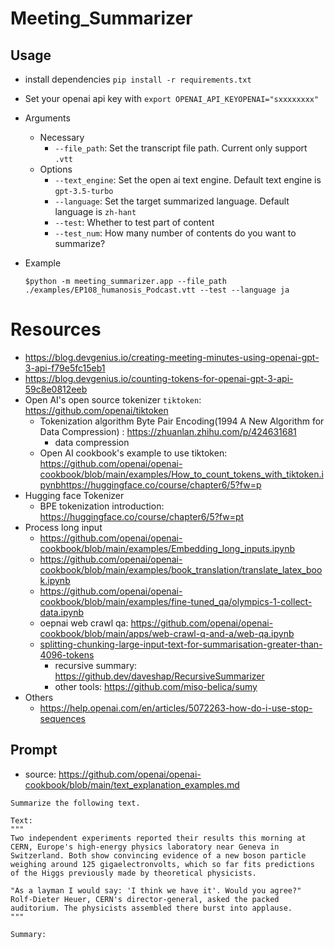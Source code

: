 # Meeting_Summarizer

## Usage

- install dependencies `pip install -r requirements.txt`
- Set your openai api key with `export OPENAI_API_KEYOPENAI="sxxxxxxxx"`
- Arguments

  - Necessary
    - `--file_path`: Set the transcript file path. Current only support `.vtt` 
  - Options
    - `--text_engine`: Set the open ai text engine. Default text engine is `gpt-3.5-turbo`
    - `--language`: Set the target summarized language. Default language is `zh-hant`
    - `--test`: Whether to test part of content
    - `--test_num`: How many number of contents do you want to summarize?
- Example

  ```
  $python -m meeting_summarizer.app --file_path ./examples/EP108_humanosis_Podcast.vtt --test --language ja
  ```

# Resources

- https://blog.devgenius.io/creating-meeting-minutes-using-openai-gpt-3-api-f79e5fc15eb1
- https://blog.devgenius.io/counting-tokens-for-openai-gpt-3-api-59c8e0812eeb
- Open AI's open source tokenizer `tiktoken`: https://github.com/openai/tiktoken
  - Tokenization algorithm Byte Pair Encoding(1994 A New Algorithm for Data Compression) : https://zhuanlan.zhihu.com/p/424631681
    - data compression
  - Open AI cookbook's example to use tiktoken: https://github.com/openai/openai-cookbook/blob/main/examples/How_to_count_tokens_with_tiktoken.ipynbhttps://huggingface.co/course/chapter6/5?fw=p
- Hugging face Tokenizer
  - BPE tokenization introduction: https://huggingface.co/course/chapter6/5?fw=pt
- Process long input
  - https://github.com/openai/openai-cookbook/blob/main/examples/Embedding_long_inputs.ipynb
  - https://github.com/openai/openai-cookbook/blob/main/examples/book_translation/translate_latex_book.ipynb
  - https://github.com/openai/openai-cookbook/blob/main/examples/fine-tuned_qa/olympics-1-collect-data.ipynb
  - oepnai web crawl qa: https://github.com/openai/openai-cookbook/blob/main/apps/web-crawl-q-and-a/web-qa.ipynb
  - [splitting-chunking-large-input-text-for-summarisation-greater-than-4096-tokens](https://community.openai.com/t/splitting-chunking-large-input-text-for-summarisation-greater-than-4096-tokens/18494/14)
    - recursive summary: https://github.dev/daveshap/RecursiveSummarizer
    - other tools: https://github.com/miso-belica/sumy
- Others
  - https://help.openai.com/en/articles/5072263-how-do-i-use-stop-sequences

## Prompt

- source: https://github.com/openai/openai-cookbook/blob/main/text_explanation_examples.md

```
Summarize the following text.

Text:
"""
Two independent experiments reported their results this morning at CERN, Europe's high-energy physics laboratory near Geneva in Switzerland. Both show convincing evidence of a new boson particle weighing around 125 gigaelectronvolts, which so far fits predictions of the Higgs previously made by theoretical physicists.

"As a layman I would say: 'I think we have it'. Would you agree?" Rolf-Dieter Heuer, CERN's director-general, asked the packed auditorium. The physicists assembled there burst into applause.
"""

Summary:
```

